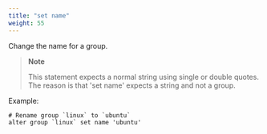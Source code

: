```yaml
---
title: "set name"
weight: 55
---
```


Change the name for a group.

>**Note**
>
>This statement expects a normal string using single or double quotes.
>The reason is that 'set name' expects a string and not a group.

Example:

	# Rename group `linux` to `ubuntu`
	alter group `linux` set name 'ubuntu'